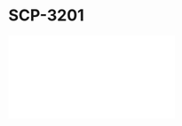 # SCP-3201
                        




<iframe frameborder='0' scrolling='auto' class='html-block-iframe' src='/scp-3201/html/367243737684bdd8c77ada2e863a50675ada7cd9-464280501612417773' allowtransparency='true' />




### **WK-11 5340** 

#### **需要授权** 

###### *H级受限信息协议* 




依照**O5-指令15128** ， 本文件内容限具WK-11/5340授权人员查阅。试图违背者*将* 受纪律处分，包括但不一定限于：降级、调入普通任务、部分/全面CQ/T隔离和/或处决。



*若访问许可不正确，请依照**程序11N-42-00** ，退出终端，联系你的站点指挥官获取指示。* 




.

.


<a shape='rect' class='collapsible-block-link' href='javascript:;'>[&#39564;&#35777;&#26435;&#38480;]</a>

<a shape='rect' class='collapsible-block-link' href='javascript:;'>[&#26435;&#38480;&#25509;&#21463;]</a>

.

.






**项目编号：** SCP-3201

**项目等级：** Thaumiel



 
 
 
 
 
 



**特殊收容措施：** SCP-3201的收容措施主要限于相关假情报协议、与SCP-3201进行交易谈判，以及与SCP-3201展开交流。

基金会资产应在列于文件Q5/903内的媒体及气象机构内持续保有资产。SCP-3201个体将依照事故具体情况被描述为各式“球状闪电”。标准A级记忆删除将以空气传播施放给SCP-3201个体显现地点周边1.5千米内的人口，具体范围依照航班航线和直径修订（参见文件AW/N3-K1）。



萨哈洛加什基诺的住宅，在多次有SCP-3201个体报告后于1984年被格鲁乌-P强制撤空（2008年）



仅限CL/3000及以上切持有WK-11/5340授权人员与SCP-3201个体展开直接交互与交流，容许特遣队人员和测试中的D级人员作为合理例外。未获得WK-11/5340授权的基金会人员，或是来自合作组织的人员可被分配至SCP-3201研究，前提是在其研究中断后施以记忆删除。（参见文件EH/RO-2E）。

与SCP-3201的交换、换物和贸易合约须由熟知Collingua语（用于人类和SCP-3201交流的人造中介语言）的人员进行。研究员需以1983年录事员-基金会协约作为研究基础来商谈今后的合约。建议谈判人员应熟悉特定SCP-3201个体的审美偏好。Keter级异常项目不得用于易货。

仅限基金会人员使用往俄罗斯联邦萨哈的洛加什基诺定居点。卫星图像、产权记录及一切形式书面、数据媒体显示，洛加什基诺以前是个交易站，但自1998年起便已彻底无人居住，仅剩俄罗斯伐木和矿业集团的哨站驻守。二十名永久人员将随时留驻此地进行维护。

不具备WK-11/5340访问许可的人员将在离开洛加什基诺站后被记忆删除。建议引导无WK-11/5340授权的各国基金会人员将洛加什基诺站认作一处进行语标认知形态学病毒研究的隔离站点，避免其对Eigen-12产生关注。

<iframe frameborder='0' scrolling='auto' class='html-block-iframe' src='/scp-3201/html/753ab5d4cc54f79bf8735a17ababe3223581398a-69663798875837178' allowtransparency='true' />



1967年初期文件，对SCP-3201的首个描绘文件



**描述：** SCP-3201是对一种具感知、可活动的超维实体，外形为大小、颜色不一的发光球体。SCP-3201对基金会人员自称为“录事者”，科学共同体中一般将其认知为球状闪电现象。

SCP-3201个体在1944年11月于德国出现多次飞机目击“德国佬火球”或“冒火战机”<sup class='footnoteref'>
 <a shape='rect' class='footnoteref' id='footnoteref-1' href='javascript:;' onclick='WIKIDOT.page.utils.scrollToReference(&apos;footnote-1&apos;)'>1</a>
</sup>后被基金会作为潜在异常发觉，描述中将其称为“形似圣诞树的灯泡，一般无敌意却不灵活”。

起初SCP-3201被分类为自然发生的电磁现象，然而MTF Chi-3 “秘传学家”（Exorcists）于1959年再次报告有SCP-3201个体在一异常性美拉尼西亚“船货崇拜”社群中被作为奉为核心信仰对象 — 石头、贝壳、宝石和骨头被雕刻成球形，仪式性献与该个体，作为交换该个体会给予来自附近平行宇宙的罐头食品箱和各种西式商品（参见附录AJ/151）。

1968年，确认基金会为满足Site-62维度收容能源需要所制造的本征站成为了SCP-3201的“诱引”。在Site-62研究员与个体间进行多次交流后，能够对SCP-3201使用的符号展开分析与翻译，并使得拓扑学及数学上精准的交流能够进行。SCP-3201个体能使用人工语言翻译彼此的知识。



从SCP-3201-25处采集的物体样本（1985）



在交流中，SCP-3201个体称它们的目的是“收集”和“归录”特定类别的对象。例如SCP-3201-4主要记录星点龟 (*Clemmys guttata* )，特别偏好于特定斑点图案及体重。依照SCP-3201-4所言，没有其他临近平行宇宙存在星点龟。SCP-3201个体可能会在发现合适物体后改变偏好。

在提出要求后，第一批八名SCP-3201个体表达出希望收集下列的特定物品的“理想版本”：


<ol>{- , {**, &#26575;&#25289;&#22270;&#31435;&#20307;&#65288;&#22235;&#38754;&#20307;&#12289;&#20845;&#38754;&#20307;&#12289;&#20843;&#38754;&#20307;&#12289;&#21313;&#20108;&#38754;&#20307;&#25110;&#20108;&#21313;&#38754;&#20307;&#65289;, ** }, &#65292;&#22823;&#23567;&#33539;&#22260;&#22312;&#23485;5&#21400;&#31859;&#21040;30&#21400;&#31859;&#38388;&#12290;&#20559;&#22909;&#20809;&#28369;&#12290;, }
{- , {**, &#26263;&#32511;&#33394;&#38632;&#38772;&#12290;, ** }, &#20559;&#22909;&#26410;&#30693;&#12290;, }
{- , XMLElement[tt, {}, {[&#24050;&#32534;&#36753;]}], }
{- , {**, &#31867;&#20284; , {*, Clemmys guttata, * },  &#30340;&#40863;&#31867;, ** }, &#12290;&#20559;&#22909;&#26377;&#29305;&#23450;&#26001;&#28857;&#22270;&#26696;&#65292;&#37325;&#37327;100&#20811;-130&#20811;&#12290;, }
{- , {**, &#26576;&#31181;&#26410;&#20998;&#31867;&#29983;&#29289;&#30340;&#31181;&#23376;&#12290;, ** }, SCP-3201-5&#25552;&#20379;&#20102;&#27492;&#31181;&#23376;&#30340;&#26679;&#26412;&#65292;&#23558;&#20854;&#36865;&#24448; Site-103&#21518;&#22312;&#39640;&#28287;&#24230;&#12289;&#23500;&#20108;&#27687;&#21270;&#30899;&#29615;&#22659;&#20013;&#22521;&#20859;&#12290;&#31181;&#23376;&#29983;&#38271;&#20026;&#34276;&#29366;&#26893;&#29289;&#65292;&#38271;&#26377;&#20869;&#21547;&#30002;&#28919;&#27682;&#27668;&#30340;&#22218;&#29366;&#20307;&#12290;&#22312;&#21313;&#20843;&#22825;&#21518;&#65292;&#26893;&#29289;&#33258;&#20027;&#20998;&#31163;&#65292;&#22312;&#28201;&#23460;&#20013;&#22830;&#38271;&#20986;&#19968;&#28418;&#28014;&#32467;&#26500;&#65292;&#25345;&#32493;&#22312;&#22320;&#38754;&#19978;&#25773;&#25746;&#31181;&#23376;&#30452;&#33267;&#20004;&#22825;&#21518;&#34987;&#28954;&#27585;&#12290;, }
{- , {**, &#38754;&#39069;&#26377;&#25968;&#23383;&#8220;5&#8221;&#30340;&#36135;&#24065;&#12290;, ** }, &#20559;&#22909;&#26262;&#33394;&#12290;&#65288;&#65311;&#65289;, }
{- , {**, &#20108;&#25112;&#26102;&#26399;&#30340;&#25955;&#20853;&#22353;&#30719;&#30707;&#25910;&#38899;&#26426;&#25509;&#25910;&#22120;&#12290;, ** }, &#20559;&#22909;&#20173;&#33021;&#20351;&#29992;&#30340;&#25509;&#25910;&#22120;&#12290;, }
{- , {**, &#26410;&#30693;&#23545;&#35937;&#31867;&#21035;&#12290;, ** }, &#25551;&#36848;&#20026;&#29699;&#24418;&#12289;&#37329;&#23646;&#21046;&#12289;&#34920;&#38754;&#35206;&#30422;&#21152;&#38271;&#36724;&#20307;&#12289;&#30452;&#24452;&#32422;2&#31859;-&#20284;&#20046;&#22312;&#20020;&#36817;&#23431;&#23449;&#20013;&#23384;&#22312;&#12290;SCP-3201-8&#20026;&#30740;&#31350;&#21592;&#25552;&#20379;&#20102;&#27492;&#23545;&#35937;&#30340;&#26679;&#26412;&#65292;&#23427;&#20284;&#20046;&#33021;&#33258;&#28982;&#24748;&#28014;&#65292;&#24182;&#21457;&#20986;&#32467;&#26500;&#33033;&#20914;&#20026;540&#36203;&#20857;&#30340;&#30005;&#30913;&#36752;&#23556;&#12290;&#35813;&#29289;&#20307;&#21608;&#36793;1.5&#21315;&#31859;&#20869;&#27668;&#28201;&#22312;&#27979;&#35797;&#30340;&#19977;&#23567;&#26102;&#20869;&#19979;&#38477;8&#25668;&#27663;&#24230;&#12290;&#20854;&#21151;&#33021;&#26410;&#30693;&#65292;&#30740;&#31350;&#21592;&#35831;&#27714;SCP-3201-8&#36827;&#34892;&#26356;&#22810;&#25805;&#20316;&#12290;&#35831;&#27714;&#34987;&#25298;&#32477;&#12290;, }
</ol>

 



***由██ ██翻译* ** 


## 对“五二一”广州工厂事故的勘察与证词

1983年7月15日


##### 关键信息


- 广州荔湾的荔湾陶瓷公司陶瓷生产工厂发生事故。
- 工厂与外国情报机构无关。
- 事故发生于11:33到3:08之间（1983年5月21日）
- 有34名目击者。大部分供述相吻合。
- 不具紧迫安保威胁。
- 于11:33，有一略微模糊的“光球”出现在车间中，飘在半空，离地面大约三米，没有可见支撑物。接下来的一分钟内，光球变大且更加清晰。光球为橙/红色（十二人称橙色，八人称红色，十四人不确定）。球体最大时直径3.5米。球体发出常规灯泡强度的光照，并不十分明亮，也没有发热。然而██称球体周边的空气发生弯曲，看起来是有热浪。有19名其他目击者确认了这点。
- 光球在11:37开始缓慢在房间内以“掠食”/“探查”/“不确定”的方式旋转，穿过多个固体物体而未受阻挡。这些物体没有表现出受损或其他反常痕迹。
- 在大约1:00时，球体在墙体上轻轻烧灼出几个似乎是手写的繁体汉字。包括： 貿（“商业、交易、换物”）、有（“具有；存在”）、罐（“罐子”）、要 （“要求；需要”）、愿（“真切地、衷心地；希望、愿望”）、錢（“货币”）和金（“铜；黄金”）。
- 第一批仿明代花瓶于当天早上刚刚完工。
- 工厂经理██靠近光球试图与之交流。在一小时的过程中，██找到了交流办法，由他提问后让球体烧出圈号和叉号来表示肯定或否定。
- ██报告称成功达成了交易合约。
- 从2:35到2:39，球体“吞掉”了三十四个花瓶（记录不一致）。
- 在一分钟内，球体渐渐变小变模糊，最终彻底消失。
- 从3:01开始，球体再次以上述同样方式出现。
- 重新出现后，球体环绕工人旋转三分钟，同时对他们“播撒”了约重600千克的人民币、古代铜钱、银锭、还有各种未知类别的货币（最特别的是写有中文和法文的纸币，其上绘有当前中华人民共和国领土外加蒙古和越南北部的轮廓）。在三分钟内，球体又往工厂地板上喷出了重约1900千克的圆柱体纯金金条，长边直径0.38米。这些物品均已收缴。
- 球体在一分钟内以上述相同方式消失。



 



## **<tt>Site-62&#20027;&#31649;&#33267;O5&#35758;&#20250;&#22791;&#24536;</tt>** 





### <tt>{*, 1969&#24180;1&#26376;30&#26085;, * }</tt>




 


 

## 每两月更新

### 12月-1月于SITE-62


 


研究员Nouell Bourland（10291）近日加入Site-62， 持L2340访问许可。

研究员███ K█████（████）被晋升为首席研究员。仍在尝试从月面上的SCP-███处救回前首席研究员G███ █████。建议与美国太空项目交流以加速救援进展。

当地政府提议在Site-62附近修建公路，请指示。

Ambriel计划，或者更广为人知的“本征站计划”，于本月成功完成并开始运行。本征站以Gillenstrap-休谟分散原理运作，Kosen循环器在约3.5平方纳米的空间内创造极高速休谟密度波动，在常规现实中产生“涟漪”，可被轻易收获。似乎有“球状闪电”或者“喷火战机”实体出现，我们还不确定这是心理效应还是实际现象。

请指示。


 


 



## **<tt>&#25220;&#24405; #3133 - &#8220;&#39318;&#24109;&#30740;&#31350;&#21592;K&#9608;&#9608;&#9608;&#9608;&#9608;&#9608;&#21644;&#31532;&#22235;&#20010;&#20307;&#8221;</tt>** 





### <tt>{*, 1971&#24180;8&#26376;3&#26085;, * }</tt>






---

<tt>{**, {*, [&#22810;&#20313;&#20869;&#23481;&#21024;&#38500;], * }, ** }</tt>

**首席研究员K██████：** 
那么，你记得最早的宇宙事件是什么？

***SCP-3201-4：* ** 
| <tt>&#171;&#26143;&#20307;-&#22797;&#25968;&#187;</tt> | <tt>&#171;&#22810;&#37325;-&#32676;&#20307;&#187;</tt> | <tt>&#171;Loc. &#20869;&#37096;&#187;</tt> | <tt>&#171;&#22825;&#20307;-&#30340;-&#20960;&#20309;-&#25551;&#32472;&#187;</tt> | <tt>&#171;&#24418;&#29366;-&#21464;&#25442;&#187;</tt> | <tt>&#171;&#34746;&#26059;-&#30340;-&#20960;&#20309;-&#25551;&#32472;&#187;</tt> | *我们星系的形成？* 

**首席研究员K██████：** 
能向我描述你们对一个地球年的概念吗？

***SCP-3201-4：* ** 
| <tt>&#171;&#22320;&#29699;-&#30340;-&#20960;&#20309;-&#25551;&#32472;&#187;</tt> | <tt>&#171;Loc. &#30340;-&#22312;-&#34920;&#38754;&#187;</tt> | <tt>&#171;mov. &#29615;&#24418;&#187;</tt> | <tt>&#171;loc. &#36820;&#22238;-&#30456;&#23545;-&#20301;&#32622;&#187;</tt> | <tt>&#171;dir. W&#176;11.1022981020516790039813&#8230;&#187;</tt> | *[坐标略去]*  | <tt>&#171;&#21333;&#29420;-&#26143;&#20307;&#187;</tt> |

**首席研究员K██████：** 你存在了多少年？

***SCP-3201-4：* ** 
| <tt>&#171;&#22256;&#24785;&#187;</tt> |

**首席研究员K██████：** 
有哪个时间点你不存在吗？

***SCP-3201-4：* ** 
| <tt>&#171;&#22256;&#24785;&#187;</tt> |

**首席研究员K██████：** 
你是被创造的吗？

***SCP-3201-4：* ** 
| <tt>&#171;&#22256;&#24785;&#187;</tt> |

**首席研究员K██████：** 
你们是否已见过任何除我们以外的其它文明？

***SCP-3201-4：* ** 
| <tt>&#171;&#23545;&#20449;&#24687;-&#20934;&#30830;-&#30340;-&#32943;&#23450;&#187;</tt> |

**首席研究员K██████：** 
除了我们以外，你们已观察到多少个？

***SCP-3201-4：* ** 
| <tt>&#171;3&#187;</tt> |

**首席研究员K██████：** 
但这里还有更多？

***SCP-3201-4：* ** 
| <tt>&#171;&#23545;&#20449;&#24687;-&#20934;&#30830;-&#30340;-&#32943;&#23450;&#187;</tt> |

**首席研究员K██████：** 
且你们未曾直接观察它们？

***SCP-3201-4：* ** 
| <tt>&#171;&#23545;&#20449;&#24687;-&#20934;&#30830;-&#30340;-&#32943;&#23450;&#187;</tt> |

**首席研究员K██████：** 
为何？

***SCP-3201-4：* ** 
| <tt>&#171;&#19981;&#20851;&#24515;&#187;</tt> | <tt>&#171;&#32570;&#23569;&#187;</tt> | <tt>&#171;&#25551;&#36848;-&#20960;&#20309;&#22270;-&#30340;-&#22797;&#25968;-&#20044;&#40863;&#187;</tt> |

**首席研究员K██████：** 
这些文明现是否存在？

***SCP-3201-4：* ** 
| <tt>&#171;&#21542;&#23450;&#187;</tt> |

**首席研究员K██████：** 
最后一个文明不复存在是在多少年前？

***SCP-3201-4：* ** 
| <tt>&#171;5,317,918,106&#187;</tt> |

**首席研究员K██████：** 
这个文明是否在我们的星系？

***SCP-3201-4：* ** 
| <tt>&#171;&#21542;&#23450;&#187;</tt> |

**首席研究员K██████：** 
这个文明是否在本星系群？

***SCP-3201-4：* ** 
| <tt>&#171;&#21542;&#23450;&#187;</tt> |

**首席研究员K██████：** 
我知道了。为什么录事者在这里？

***SCP-3201-4：* ** 
| <tt>&#171;&#25351;&#24341;&#187;</tt> | <tt>&#171;&#35843;&#26597;&#187;</tt> |

**首席研究员K██████：** 
你们在这的目的是什么？

***SCP-3201-4：* ** 
| <tt>&#171;&#20302;&#29109;-&#29289;&#20307;&#187;</tt> | <tt>&#171;&#30446;&#30340;/&#20351;&#21629;&#187;</tt> | <tt>&#171;&#23431;&#23449;-&#21338;&#29289;&#39302;&#187;</tt> | <tt>&#171;&#24402;&#26723;&#187;</tt> | <tt>&#171;&#20445;&#30041;-&#33258;&#187;</tt> | <tt>&#171;&#23431;&#23449;-&#28909;&#21147;-&#22343;&#34913;&#187;</tt> |

**首席研究员K██████：** 
这个宇宙的热力均衡 …… 你是说 …… 宇宙的热寂？

***SCP-3201-4：* ** 
| <tt>&#171;&#23545;&#20449;&#24687;-&#20934;&#30830;-&#30340;-&#32943;&#23450;&#187;</tt> |

**首席研究员K██████：** 
这在几兆兆年里都不会发生的。

***SCP-3201-4：* ** 
| <tt>&#171;&#23545;&#20449;&#24687;-&#20934;&#30830;-&#30340;-&#32943;&#23450;&#187;</tt> |

***SCP-3201-4离开* ** 

**抄录结束** 


 


 



**宇宙的终极命运：给基金会人员的简短指南** 

*DR. ████ LUNSFORD* 



 


**第三章 — 热寂** 


热寂的概念在千年来令诸多文化和文明激动不已，但这确实有科学事实的基础。

在SCP-███上Oplachuyayan部族的两千年神话中，这是三位主神的均势角力。Oplachuyayan认为自其诞生以来，混沌与秩序就一直对彼此打响着一场又一场的战役，虽是不朽，它们亦会随随时间流逝渐渐衰弱下去。在Oplachuyayan的叙事中，据说在10<sup>100</sup>年内混沌与秩序就将打响最后一战，这之后它们的第三个兄弟，寂静，将统治整个宇宙。

在12QNum，来自公元2世纪异常性犹太教派<tt>[&#24050;&#32534;&#36753;]</tt>的一份抄本残篇如此写道：“……梦见百星颗颗坠落，这些星星静止了，无一再会升起。他等待十年，而后百年，直到群星都已静止都已坠落，空无一物。无物留存。”

让热寂从故事变为确定的观测，是1929年爱德华·哈勃发现宇宙中的每个星系都在逐渐远离。以此，他得出结论认为宇宙在膨胀，而非如爱因斯坦推测的那样是静态。

热寂作为宇宙学概念是指宇宙的一种可能结局，与大紧缩、大撕裂、大分裂和大融合都不同，会发生在遥远的未来。

依照我们当前的科学知识，形成普通星体所需的气体会在100万亿年内不再。这会让宇宙被白矮星占领，随着所有星体慢慢耗尽燃料，变得越来越小。

冰冷的前恒星体彼此融合，在百万亿个百万亿年里成为巨大的黑洞奇点，最终，宇宙中将彻底不再有光的存在。任何此时还能存在的生命都将不会知道星星了 — 天空将一片空荡。

但即便是黑洞也不能永存-我们对霍金辐射的当前认知表明，所有黑洞，即便是质量超过星系的那些，都会慢慢往太空中泄漏亚原子级粒子。在10<sup>100</sup>年里，所有剩下的黑洞都将消失。宇宙到此会猛烈扩张 — 如此空旷、黑暗、冰冷，连一个光子到其最近邻居的距离，都将增大到现今地球与可观测宇宙边界间的距离。

到这时，宇宙的熵将达到可能的最高值，在一切意义上，它的命运都走到了尽头，它的最终结局。


 

 

 

 

 

 

 

 

 

 

 

 

 

 

 

 

 

 

 

 

 

 

 

 

 

 

 

 

 

 

 

 

 

 

 


熵如预期的增加。

由于减熵器的延长活动，比起预计时间的1.0102920192899092 x 10<sup>100</sup>创后年，所有宇宙的热力学平衡已维持了2.829383810393928102 x 10<sup>104</sup>创后年。

减熵器活动在巨大的质子衰变后停止。

一群3,461,501,019名减熵器再创了指引。

录事者们被派去调查。滞留技术员没在距指引地点的86,700光年内被发现，且搜索结果为否。

与减熵者的接触被保留，直到减熵器在初次指引创建后1.16 x 10<sup>2</sup>年，因未知原因自行终止为止。

6,908,017,318,855,191,004,119,2482,194,872,949个陈列品被保留。

参见附录11/A103931以取得进一步资讯。


 

 



 


 

 

***报告由下列录事者汇总：** * 
673571
173191
660383
367958
377071
955125
749420
796348
714989
395983
458576
613648
580616
221836
480144
805020
140647
335238
375758
371976
288823
599177
689331
452829
189770
853142
548056
941269
170059
953813
969140
705209
940107
153904
635085
252039
741710
883825
637667
970862
600936
100475
988699
544769
348289
288882
773351
683959
925806
934856
978203
549884
109562
746128
989156
155388
827374
940146
245856
609298
297850
612337
344459
808233
850402
572905
530248
720638
169510
397096
297506
974519
594750
576402
115125
186190
549483
972716
588953
792183
945441
208035
570133
796798
752779
824892
881027
742615
289714
978322
531719
267557
892804
767119
352076
604033
616024
883305
129723
581215
940265
154541
382035
431398
244985
799192
496245
953725
952282
555127
132456
924214
685675
919861
718206
999259
713618
562350
795023
526005
939856
183488
274530
741211
426695
676459
581748
822144
479969
566830
553525
326575
201311
637430
803435
860373
744561
795577
492693
769168
145506
852272
279395
741608
167443
600049
959523
394689
858106
776646
315932
193710
996791
686630
335186
846891
259215
920519
659273
330751
898664
919404
523736
999730
619882
613517
546730
584502
474204
541234
886503
949587
769238
822761
343573
196859
863308
340934
965728
538967
709014
898935
676145
850327
615872
520095
637569
858678
426257
385053
510112
489288
595302
218182
973093
494747
351193
269849
742772
475653


**总结宇宙#139331920100933** 

基本上没什么。

但也有些有趣的。




 

 

 

<sup class='footnoteref'>
 <a shape='rect' class='footnoteref' id='footnoteref-2' href='javascript:;' onclick='WIKIDOT.page.utils.scrollToReference(&apos;footnote-2&apos;)'>2</a>
</sup>
 
 

 

 

 

 


Footnotes
<a shape='rect' href='javascript:;' onclick='WIKIDOT.page.utils.scrollToReference(&apos;footnoteref-1&apos;)'>1</a>. 译注：foo-fighter，为二战时期美军飞行员对飞行过程中目击UFO的称呼，当时怀疑其为德意志黑科技武装飞行器
<a shape='rect' href='javascript:;' onclick='WIKIDOT.page.utils.scrollToReference(&apos;footnoteref-2&apos;)'>2</a>. 最后的图：我们录事。








                    